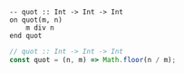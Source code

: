 ```applescript
-- quot :: Int -> Int -> Int
on quot(m, n)
	m div n
end quot
```

```js
// quot :: Int -> Int -> Int
const quot = (n, m) => Math.floor(n / m);
```